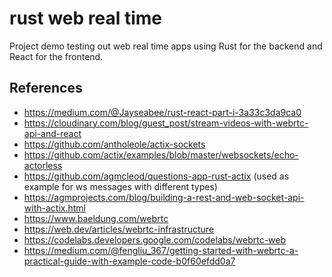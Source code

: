 # rust web real time

Project demo testing out web real time apps using Rust for the backend and React for the frontend.

## References

- https://medium.com/@Jayseabee/rust-react-part-i-3a33c3da9ca0
- https://cloudinary.com/blog/guest_post/stream-videos-with-webrtc-api-and-react
- https://github.com/antholeole/actix-sockets
- https://github.com/actix/examples/blob/master/websockets/echo-actorless
- https://github.com/agmcleod/questions-app-rust-actix (used as example for ws messages with different types)
- https://agmprojects.com/blog/building-a-rest-and-web-socket-api-with-actix.html
- https://www.baeldung.com/webrtc
- https://web.dev/articles/webrtc-infrastructure
- https://codelabs.developers.google.com/codelabs/webrtc-web
- https://medium.com/@fengliu_367/getting-started-with-webrtc-a-practical-guide-with-example-code-b0f60efdd0a7
